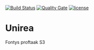 [![Build Status](https://travis-ci.org/Noord-Korea/Unirea.svg?branch=masterServer)](https://travis-ci.org/Noord-Korea/Unirea)
[![Quality Gate](https://sonarcloud.io/api/badges/gate?key=groupId:Unirea:masterServer)](https://sonarcloud.io/dashboard/index/groupId:Unirea:masterServer)
[![license](https://img.shields.io/badge/license-GNU%20GPL%20v3.0-blue.svg)](:LICENSE)
# Unirea
Fontys proftaak S3
